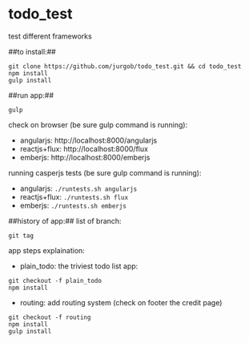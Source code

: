 todo_test
=========

test different frameworks

##to install:##
```
git clone https://github.com/jurgob/todo_test.git && cd todo_test
npm install
gulp install
```
##run app:##
```
gulp
```

check on browser (be sure gulp command is running):
- angularjs: http://localhost:8000/angularjs
- reactjs+flux: http://localhost:8000/flux
- emberjs: http://localhost:8000/emberjs

running casperjs tests (be sure gulp command is running):
- angularjs: ```./runtests.sh angularjs```
- reactjs+flux: ```./runtests.sh flux```
- emberjs: ```./runtests.sh emberjs```




##history of app:##
list of branch:
```
git tag
```
app steps explaination:

- plain_todo: the triviest todo list app:
```
git checkout -f plain_todo
npm install
```

- routing: add routing system (check on footer the credit page)
```
git checkout -f routing
npm install
gulp install
```


 




